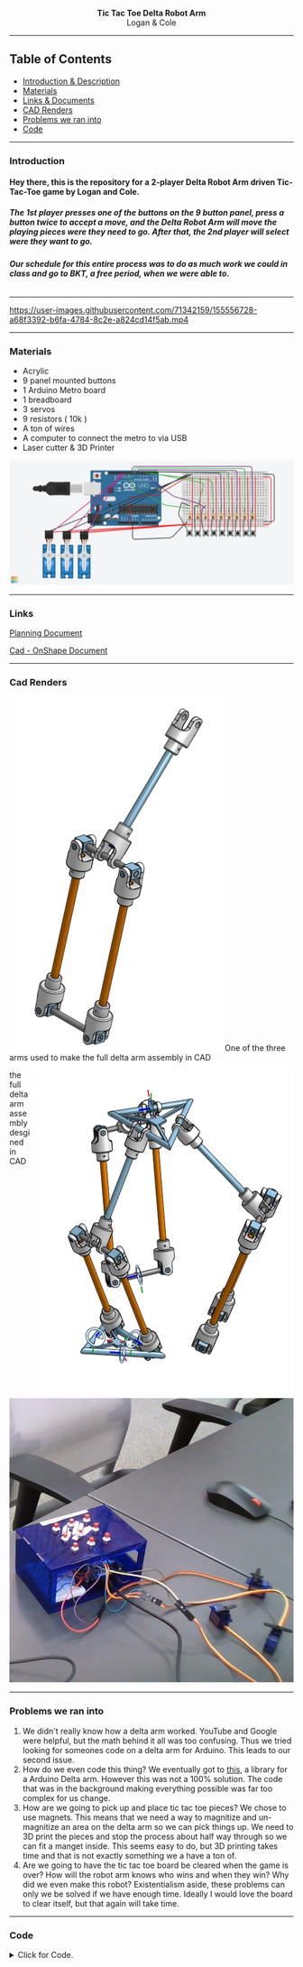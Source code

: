 <p align="center">
  <b> Tic Tac Toe Delta Robot Arm</b><br>
  <a>Logan & Cole</a>
</p>

---
## Table of Contents
* [Introduction & Description](#Introduction)
* [Materials](#Materials)
* [Links & Documents](#Links)
* [CAD Renders](#Cad-Renders)
* [Problems we ran into](#Problems-we-ran-into)
* [Code](#Code)

---
### Introduction
#### Hey there, this is the repository for a 2-player Delta Robot Arm driven Tic-Tac-Toe game by Logan and Cole. 

##### The 1st player presses one of the buttons on the 9 button panel, press a button twice to accept a move, and the Delta Robot Arm will move the playing pieces were they need to go. After that, the 2nd player will select were they want to go. 

###### ***Our schedule for this entire process was to do as much work we could in class and go to BKT, a free period, when we were able to.***
---

https://user-images.githubusercontent.com/71342159/155556728-a68f3392-b6fa-4784-8c2e-a824cd14f5ab.mp4

---
### Materials
- Acrylic
- 9 panel mounted buttons
- 1 Arduino Metro board
- 1 breadboard
- 3 servos
- 9 resistors ( 10k )
- A ton of wires
- A computer to connect the metro to via USB
- Laser cutter & 3D Printer 

<img src="https://github.com/Logan-Martin/Tic-Tac-Toe-Delta-Robot-Arm/blob/main/Photos/TicTacToeDeltaArmWiring.png"> 


---
### Links
[Planning Document](https://docs.google.com/document/d/18HwzTXXG70VNSVvcM3PhlL8kFNCUQtPwDOm3BRKYQW8/edit?usp=sharing)

[Cad - OnShape Document](https://cvilleschools.onshape.com/documents/b6c0dc8ca74cd78e4cfe3490/w/83d6d21bc676c767c3550309/e/f627081b1e1d9558a92df4c4?renderMode=0&uiState=6214f43c3508af00f0f56b9e)

---

### Cad Renders

<img src="https://github.com/Logan-Martin/Tic-Tac-Toe-Delta-Robot-Arm/blob/main/Photos/Arm_Photo.PNG">
One of the three arms used to make the full delta arm assembly in CAD
<img align="right" src="https://github.com/Logan-Martin/Tic-Tac-Toe-Delta-Robot-Arm/blob/main/Photos/Full_Arm_Assembly.PNG"> 

the full delta arm assembly desgined in CAD
<img src="https://github.com/Logan-Martin/Tic-Tac-Toe-Delta-Robot-Arm/blob/main/Photos/DeltaArmTicTacToeButtonBox.jpg"> 

---

### Problems we ran into

1. We didn't really know how a delta arm worked. YouTube and Google were helpful, but the math behind it all was too confusing. Thus we tried looking for someones code on a delta arm for Arduino. This leads to our second issue.
2. How do we even code this thing? We eventually got to [this](https://github.com/deltarobotone/one_system_library), a library for a Arduino Delta arm. However this was not a 100% solution. The code that was in the background making everything possible was far too complex for us change.
3. How are we going to pick up and place tic tac toe pieces? We chose to use magnets. This means that we need a way to magnitize and un-magnitize an area on the delta arm so we can pick things up. We need to 3D print the pieces and stop the process about half way through so we can fit a manget inside. This seems easy to do, but 3D printing takes time and that is not exactly something we a have a ton of.
4. Are we going to have the tic tac toe board be cleared when the game is over? How will the robot arm knows who wins and when they win? Why did we even make this robot? Existentialism aside, these problems can only we be solved if we have enough time. Ideally I would love the board to clear itself, but that again will take time.

---

### Code

<details><summary>Click for Code.</summary>
<p>

```
#include <Servo.h>

// these are the buttons for moving the robot arm. Totally didn't re-write the names 3+ times because I forgot how to spell button.
int button1 = 10;
int button2 = 2;
int button3 = 3;
int button4 = 4;
int button5 = 5;
int button6 = 6;
int button7 = 7;
int button8 = 8;
int button9 = 9;

int PowerButton = 1; // not being used
int LCDScreen = 2; // not being used

Servo servo1;
Servo servo2;
Servo servo3;

int posForFirstServo = 0; // variable to store the servo position
int posForSecondServo = 0;
int posForThirdServo = 0;

bool hasButton1AlreadyBeenPressed = false; // this is to make a button press be well a button press
bool hasButton2AlreadyBeenPressed = false;
bool hasButton3AlreadyBeenPressed = false;
bool hasButton4AlreadyBeenPressed = false;
bool hasButton5AlreadyBeenPressed = false;
bool hasButton6AlreadyBeenPressed = false;
bool hasButton7AlreadyBeenPressed = false;
bool hasButton8AlreadyBeenPressed = false;
bool hasButton9AlreadyBeenPressed = false;

bool hasButton1BeenPressedOnce = false; // after pressing a button twice, the position of the delta arm will move
bool hasButton2BeenPressedOnce = false;
bool hasButton3BeenPressedOnce = false;
bool hasButton4BeenPressedOnce = false;
bool hasButton5BeenPressedOnce = false;
bool hasButton6BeenPressedOnce = false;
bool hasButton7BeenPressedOnce = false;
bool hasButton8BeenPressedOnce = false;
bool hasButton9BeenPressedOnce = false;



void setup() {
  Serial.begin(9600);
  
  // this makes it so I can get inputs from things like a button
  pinMode(button1, INPUT);
  pinMode(button2, INPUT);
  pinMode(button3, INPUT);
  pinMode(button4, INPUT);
  pinMode(button5, INPUT);
  pinMode(button6, INPUT);
  pinMode(button7, INPUT);
  pinMode(button8, INPUT);
  pinMode(button9, INPUT);

  servo1.attach(11);
  servo2.attach(12);
  servo3.attach(13);

}

void moveRobotArm() {
  Serial.print("Testing:"); // doesn't work bc you need to call function
}

void loop() {
  // This is to read the pin values
  int buttonStateForButton1 = digitalRead(button1);
  int buttonStateForButton2 = digitalRead(button2);
  int buttonStateForButton3 = digitalRead(button3);
  int buttonStateForButton4 = digitalRead(button4);
  int buttonStateForButton5 = digitalRead(button5);
  int buttonStateForButton6 = digitalRead(button6);
  int buttonStateForButton7 = digitalRead(button7);
  int buttonStateForButton8 = digitalRead(button8);
  int buttonStateForButton9 = digitalRead(button9);
  delay(10);
  // check for when button is pressed
  if (buttonStateForButton1 == HIGH and hasButton1AlreadyBeenPressed == false) {
    if (hasButton1BeenPressedOnce == false) {
      hasButton1AlreadyBeenPressed = true;

      hasButton1BeenPressedOnce = true;
      hasButton2BeenPressedOnce = false;
      hasButton3BeenPressedOnce = false;
      hasButton4BeenPressedOnce = false;
      hasButton5BeenPressedOnce = false;
      hasButton6BeenPressedOnce = false;
      hasButton7BeenPressedOnce = false;
      hasButton8BeenPressedOnce = false;
      hasButton9BeenPressedOnce = false;

      Serial.print("Button 1 Pressed!");
    }
    else if (hasButton1BeenPressedOnce == true) {
      hasButton1AlreadyBeenPressed = true;
      hasButton1BeenPressedOnce = false;
      Serial.print("Button 1 was press twice!");
      
      servo1.write(0); // this moves the serrvos to a certain angle, ex. 45 is 45 degrees.
      servo2.write(0);
      servo3.write(0);
      
    while (posForFirstServo < 180) {
      delay(10);
      if (posForFirstServo == 90)
        {
          Serial.print("NICE!");
          posForFirstServo = posForFirstServo + 1;
          servo1.write(posForFirstServo);
          break;
        }
        else
        {
          posForFirstServo = posForFirstServo + 1;
          servo1.write(posForFirstServo);
        }
      }
    }
  }
  else if (buttonStateForButton1 == LOW and hasButton1AlreadyBeenPressed == true) {
    hasButton1AlreadyBeenPressed = false;
    // Serial.print("Able to press any button again!");
  }


  if (buttonStateForButton2 == HIGH and hasButton2AlreadyBeenPressed == false) {
    if (hasButton2BeenPressedOnce == false) {

      hasButton2AlreadyBeenPressed = true;
      hasButton1BeenPressedOnce = false;
      hasButton2BeenPressedOnce = true;
      hasButton3BeenPressedOnce = false;
      hasButton4BeenPressedOnce = false;
      hasButton5BeenPressedOnce = false;
      hasButton6BeenPressedOnce = false;
      hasButton7BeenPressedOnce = false;
      hasButton8BeenPressedOnce = false;
      hasButton9BeenPressedOnce = false;

      Serial.print("Button 2 Pressed!");
    }
    else if (hasButton2BeenPressedOnce == true) {
      hasButton2AlreadyBeenPressed = true;
      hasButton2BeenPressedOnce = false;
      Serial.print("Button 2 was press twice!");
      servo1.write(10);
      servo2.write(10);
      servo3.write(10);
      
      posForFirstServo = 0;
    }
  }
  else if (buttonStateForButton2 == LOW and hasButton2AlreadyBeenPressed == true) {
    hasButton2AlreadyBeenPressed = false;
  }

  if (buttonStateForButton3 == HIGH and hasButton3AlreadyBeenPressed == false) {
    if (hasButton3BeenPressedOnce == false) {
      hasButton3AlreadyBeenPressed = true;

      hasButton1BeenPressedOnce = false;
      hasButton2BeenPressedOnce = false;
      hasButton3BeenPressedOnce = true;
      hasButton4BeenPressedOnce = false;
      hasButton5BeenPressedOnce = false;
      hasButton6BeenPressedOnce = false;
      hasButton7BeenPressedOnce = false;
      hasButton8BeenPressedOnce = false;
      hasButton9BeenPressedOnce = false;

      Serial.print("Button 3 Pressed!");
    }
    else if (hasButton3BeenPressedOnce == true) {
      hasButton3AlreadyBeenPressed = true;
      hasButton3BeenPressedOnce = false;
      Serial.print("Button 3 was press twice!");
      servo1.write(20);
      servo2.write(20);
      servo3.write(20);
    }
  }
  else if (buttonStateForButton3 == LOW and hasButton3AlreadyBeenPressed == true) {
    hasButton3AlreadyBeenPressed = false;
  }


  if (buttonStateForButton4 == HIGH and hasButton4AlreadyBeenPressed == false) {
    if (hasButton4BeenPressedOnce == false) {
      hasButton4AlreadyBeenPressed = true;

      hasButton1BeenPressedOnce = false;
      hasButton2BeenPressedOnce = false;
      hasButton3BeenPressedOnce = false;
      hasButton4BeenPressedOnce = true;
      hasButton5BeenPressedOnce = false;
      hasButton6BeenPressedOnce = false;
      hasButton7BeenPressedOnce = false;
      hasButton8BeenPressedOnce = false;
      hasButton9BeenPressedOnce = false;

      Serial.print("Button 4 Pressed!");
    }
    else if (hasButton4BeenPressedOnce == true) {
      hasButton4AlreadyBeenPressed = true;
      hasButton4BeenPressedOnce = false;
      Serial.print("Button 4 was press twice!");
      servo1.write(30);
      servo2.write(30);
      servo3.write(30);
    }
  }
  else if (buttonStateForButton4 == LOW and hasButton4AlreadyBeenPressed == true) {
    hasButton4AlreadyBeenPressed = false;
  }


  if (buttonStateForButton5 == HIGH and hasButton5AlreadyBeenPressed == false) {
    if (hasButton5BeenPressedOnce == false) {
      hasButton5AlreadyBeenPressed = true;

      hasButton1BeenPressedOnce = false;
      hasButton2BeenPressedOnce = false;
      hasButton3BeenPressedOnce = false;
      hasButton4BeenPressedOnce = false;
      hasButton5BeenPressedOnce = true;
      hasButton6BeenPressedOnce = false;
      hasButton7BeenPressedOnce = false;
      hasButton8BeenPressedOnce = false;
      hasButton9BeenPressedOnce = false;

      Serial.print("Button 5 Pressed!");
    }
    else if (hasButton5BeenPressedOnce == true) {
      hasButton5AlreadyBeenPressed = true;
      hasButton5BeenPressedOnce = false;
      Serial.print("Button 5 was press twice!");
      servo1.write(40);
      servo2.write(40);
      servo3.write(40);
    }
  }
  else if (buttonStateForButton5 == LOW and hasButton5AlreadyBeenPressed == true) {
    hasButton5AlreadyBeenPressed = false;
  }


  if (buttonStateForButton6 == HIGH and hasButton6AlreadyBeenPressed == false) {
    if (hasButton6BeenPressedOnce == false) {
      hasButton6AlreadyBeenPressed = true;

      hasButton1BeenPressedOnce = false;
      hasButton2BeenPressedOnce = false;
      hasButton3BeenPressedOnce = false;
      hasButton4BeenPressedOnce = false;
      hasButton5BeenPressedOnce = false;
      hasButton6BeenPressedOnce = true;
      hasButton7BeenPressedOnce = false;
      hasButton8BeenPressedOnce = false;
      hasButton9BeenPressedOnce = false;

      Serial.print("Button 6 Pressed!");
    }
    else if (hasButton6BeenPressedOnce == true) {
      hasButton6AlreadyBeenPressed = true;
      hasButton6BeenPressedOnce = false;
      Serial.print("Button 6 was press twice!");
      servo1.write(50);
      servo2.write(50);
      servo3.write(50);
    }
  }
  else if (buttonStateForButton6 == LOW and hasButton6AlreadyBeenPressed == true) {
    hasButton6AlreadyBeenPressed = false;
  }


  if (buttonStateForButton7 == HIGH and hasButton7AlreadyBeenPressed == false) {
    if (hasButton7BeenPressedOnce == false) {
      hasButton7AlreadyBeenPressed = true;

      hasButton1BeenPressedOnce = false;
      hasButton2BeenPressedOnce = false;
      hasButton3BeenPressedOnce = false;
      hasButton4BeenPressedOnce = false;
      hasButton5BeenPressedOnce = false;
      hasButton6BeenPressedOnce = false;
      hasButton7BeenPressedOnce = true;
      hasButton8BeenPressedOnce = false;
      hasButton9BeenPressedOnce = false;

      Serial.print("Button 7 Pressed!");
    }
    else if (hasButton7BeenPressedOnce == true) {
      hasButton7AlreadyBeenPressed = true;
      hasButton7BeenPressedOnce = false;
      Serial.print("Button 7 was press twice!");
      servo1.write(60);
      servo2.write(60);
      servo3.write(60);
    }
  }
  else if (buttonStateForButton7 == LOW and hasButton7AlreadyBeenPressed == true) {
    hasButton7AlreadyBeenPressed = false;
  }


  if (buttonStateForButton8 == HIGH and hasButton8AlreadyBeenPressed == false) {
    if (hasButton8BeenPressedOnce == false) {
      hasButton8AlreadyBeenPressed = true;

      hasButton1BeenPressedOnce = false;
      hasButton2BeenPressedOnce = false;
      hasButton3BeenPressedOnce = false;
      hasButton4BeenPressedOnce = false;
      hasButton5BeenPressedOnce = false;
      hasButton6BeenPressedOnce = false;
      hasButton7BeenPressedOnce = false;
      hasButton8BeenPressedOnce = true;
      hasButton9BeenPressedOnce = false;

      Serial.print("Button 8 Pressed!");
    }
    else if (hasButton8BeenPressedOnce == true) {
      hasButton8AlreadyBeenPressed = true;
      hasButton8BeenPressedOnce = false;
      Serial.print("Button 8 was press twice!");
      servo1.write(70);
      servo2.write(70);
      servo3.write(70);
    }
  }
  else if (buttonStateForButton8 == LOW and hasButton8AlreadyBeenPressed == true) {
    hasButton8AlreadyBeenPressed = false;
  }


  if (buttonStateForButton9 == HIGH and hasButton9AlreadyBeenPressed == false) {
    if (hasButton9BeenPressedOnce == false) {
      hasButton9AlreadyBeenPressed = true;

      hasButton1BeenPressedOnce = false;
      hasButton2BeenPressedOnce = false;
      hasButton3BeenPressedOnce = false;
      hasButton4BeenPressedOnce = false;
      hasButton5BeenPressedOnce = false;
      hasButton6BeenPressedOnce = false;
      hasButton7BeenPressedOnce = false;
      hasButton8BeenPressedOnce = false;
      hasButton9BeenPressedOnce = true;

      Serial.print("Button 9 Pressed!");
    }
    else if (hasButton9BeenPressedOnce == true) {
      hasButton9AlreadyBeenPressed = true;
      hasButton9BeenPressedOnce = false;
      Serial.print("Button 9 was press twice!");
      servo1.write(90);
      servo2.write(90);
      servo3.write(90);
    }
  }
  else if (buttonStateForButton9 == LOW and hasButton9AlreadyBeenPressed == true) {
    hasButton9AlreadyBeenPressed = false;
  }

}

```
  
</p>
</details>



